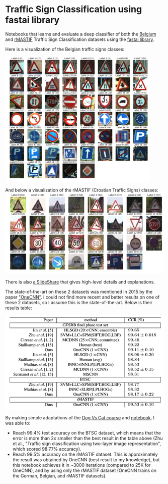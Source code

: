 # Traffic Sign Classification using fastai library
Notebooks that learns and evaluate a deep classifier of both the [Belgium](http://btsd.ethz.ch/shareddata/) and [rMASTIF](http://www.zemris.fer.hr/~kalfa/Datasets/rMASTIF/) Traffic Sign Classification datasets using the [fastai library](http://www.fast.ai/).

Here is a visualization of the Belgian traffic signs classes:

![BTS](Images/BTSC_examples.png)

And below a visualization of the rMASTIF (Croatian Traffic Signs) classes:
![rMASTIF](Images/rMASTIF_examples.png)

There is also [a SlideShare](https://www.slideshare.net/sebderhy/traffic-sign-classification-with-fastai-library-101010467) that gives high-level details and explanations. 

The state-of-the-art on these 2 datasets was mentioned in 2015 by the paper ["OneCNN"](https://www.fer.unizg.hr/_download/repository/ACPR_2015_JurisicFilkovicKalafatic.pdf). I could not find more recent and better results on one of these 2 datasets, so I assume this is the state-of-the-art. Below is their results table:

![ResultsTable](Images/ResultsTable.png)

By making simple adaptations of the [Dog Vs Cat course](http://course.fast.ai/lessons/lesson1.html) and [notebook](https://github.com/fastai/fastai/blob/master/courses/dl1/lesson1.ipynb), I was able to:
- Reach 99.4% test accuracy on the BTSC dataset, which means that the error is more than 2x smaller than the best result in the table above (Zhu et al., "Traffic sign classification using two-layer image representation", which scored 98.77% accuracy).  
- Reach 99.5% accuracy on the rMASTIF dataset. This is approximately the result was obtained by OneCNN (best result to my knowledge), but this notebook achieves it in ~3000 iterations (compared to 25K for OneCNN), and by using only the rMASTIF dataset (OneCNN trains on the German, Belgian, and rMASTIF datasets).
